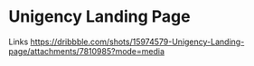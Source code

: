 # Unigency Landing Page

Links
https://dribbble.com/shots/15974579-Unigency-Landing-page/attachments/7810985?mode=media
